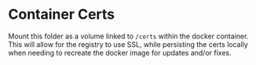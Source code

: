 # Container Certs

Mount this folder as a volume linked to `/certs` within the docker container. This will allow for the registry to use SSL, while persisting the certs locally when needing to recreate the docker image for updates and/or fixes.